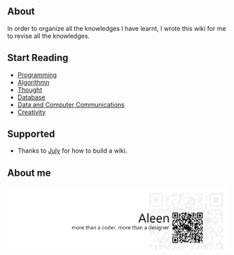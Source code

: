 ## About

In order to organize all the knowledges I have learnt, I wrote this wiki for me to revise all the knowledges.

## Start Reading
 * [Programming](./Programming/Programming%20Menu.md)
 * [Algorithmn](./Algorithmn/Algorithmn%20Menu.md)
 * [Thought](./Thought/Thought%20Menu.md)
 * [Database](./Database/Database.md)
 * [Data and Computer Communications](./Communications/Communications.md)
 * [Creativity](./Creativity/Creativity.md)

## Supported
 * Thanks to [July](https://www.github.com/julycoding) for how to build a wiki.
## About me
<a href="http://aleen42.github.io/" target="_blank" ><img src="./pic/tail.gif"></a>
